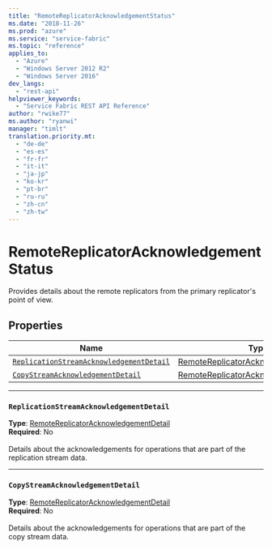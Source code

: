 ```yaml
---
title: "RemoteReplicatorAcknowledgementStatus"
ms.date: "2018-11-26"
ms.prod: "azure"
ms.service: "service-fabric"
ms.topic: "reference"
applies_to: 
  - "Azure"
  - "Windows Server 2012 R2"
  - "Windows Server 2016"
dev_langs: 
  - "rest-api"
helpviewer_keywords: 
  - "Service Fabric REST API Reference"
author: "rwike77"
ms.author: "ryanwi"
manager: "timlt"
translation.priority.mt: 
  - "de-de"
  - "es-es"
  - "fr-fr"
  - "it-it"
  - "ja-jp"
  - "ko-kr"
  - "pt-br"
  - "ru-ru"
  - "zh-cn"
  - "zh-tw"
---
```

# RemoteReplicatorAcknowledgementStatus

Provides details about the remote replicators from the primary replicator's point of view.

## Properties
| Name | Type | Required |
| --- | --- | --- |
| [`ReplicationStreamAcknowledgementDetail`](#replicationstreamacknowledgementdetail) | [RemoteReplicatorAcknowledgementDetail](sfclient-model-remotereplicatoracknowledgementdetail.md) | No |
| [`CopyStreamAcknowledgementDetail`](#copystreamacknowledgementdetail) | [RemoteReplicatorAcknowledgementDetail](sfclient-model-remotereplicatoracknowledgementdetail.md) | No |

____
### `ReplicationStreamAcknowledgementDetail`
__Type__: [RemoteReplicatorAcknowledgementDetail](sfclient-model-remotereplicatoracknowledgementdetail.md) <br/>
__Required__: No<br/>
<br/>
Details about the acknowledgements for operations that are part of the replication stream data.

____
### `CopyStreamAcknowledgementDetail`
__Type__: [RemoteReplicatorAcknowledgementDetail](sfclient-model-remotereplicatoracknowledgementdetail.md) <br/>
__Required__: No<br/>
<br/>
Details about the acknowledgements for operations that are part of the copy stream data.

